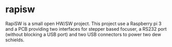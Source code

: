 # rapisw
RapiSW is a small open HW/SW project. This project use a Raspberry pi 3 and a PCB providing two interfaces for stepper based focuser, a RS232 port (without blocking a USB port) and two USB connectors to power two dew schields.
